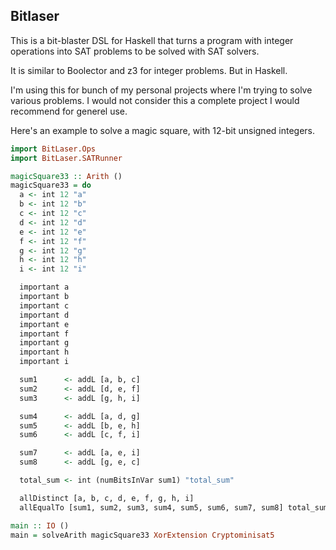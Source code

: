 Bitlaser
--------

This is a bit-blaster DSL for Haskell that turns a program with integer
operations into SAT problems to be solved with SAT solvers.

It is similar to Boolector and z3 for integer problems. But in Haskell.

I'm using this for bunch of my personal projects where I'm trying to solve
various problems. I would not consider this a complete project I would
recommend for generel use.

Here's an example to solve a magic square, with 12-bit unsigned integers.

```haskell
import BitLaser.Ops
import BitLaser.SATRunner

magicSquare33 :: Arith ()
magicSquare33 = do
  a <- int 12 "a"
  b <- int 12 "b"
  c <- int 12 "c"
  d <- int 12 "d"
  e <- int 12 "e"
  f <- int 12 "f"
  g <- int 12 "g"
  h <- int 12 "h"
  i <- int 12 "i"

  important a
  important b
  important c
  important d
  important e
  important f
  important g
  important h
  important i

  sum1      <- addL [a, b, c]
  sum2      <- addL [d, e, f]
  sum3      <- addL [g, h, i]

  sum4      <- addL [a, d, g]
  sum5      <- addL [b, e, h]
  sum6      <- addL [c, f, i]

  sum7      <- addL [a, e, i]
  sum8      <- addL [g, e, c]

  total_sum <- int (numBitsInVar sum1) "total_sum"

  allDistinct [a, b, c, d, e, f, g, h, i]
  allEqualTo [sum1, sum2, sum3, sum4, sum5, sum6, sum7, sum8] total_sum

main :: IO ()
main = solveArith magicSquare33 XorExtension Cryptominisat5
```
